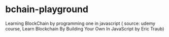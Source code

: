 # bchain-playground
Learning BlockChain by programming one in javascript ( source: udemy course, Learn Blockchain By Building Your Own In JavaScript by Eric Traub)
